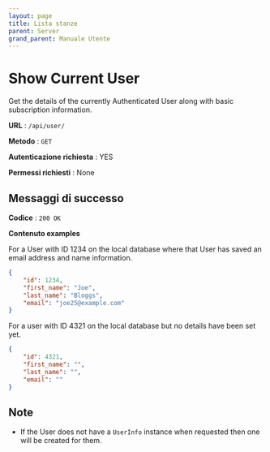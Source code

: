 ```yaml
---
layout: page
title: Lista stanze
parent: Server
grand_parent: Manuale Utente
---
```

# Show Current User

Get the details of the currently Authenticated User along with basic
subscription information.

**URL** : `/api/user/`

**Metodo** : `GET`

**Autenticazione richiesta** : YES

**Permessi richiesti** : None

## Messaggi di successo

**Codice** : `200 OK`

**Contenuto examples**

For a User with ID 1234 on the local database where that User has saved an
email address and name information.

```json
{
    "id": 1234,
    "first_name": "Joe",
    "last_name": "Bloggs",
    "email": "joe25@example.com"
}
```

For a user with ID 4321 on the local database but no details have been set yet.

```json
{
    "id": 4321,
    "first_name": "",
    "last_name": "",
    "email": ""
}
```

## Note

* If the User does not have a `UserInfo` instance when requested then one will
  be created for them.
